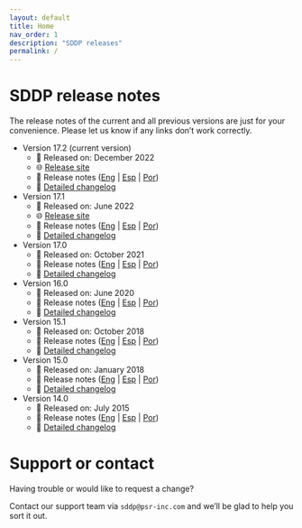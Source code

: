 ```yaml
---
layout: default
title: Home
nav_order: 1
description: "SDDP releases"
permalink: /
---
```


# SDDP release notes

The release notes of the current and all previous versions are just for your convenience. Please let us know if any links don’t work correctly.

* Version 17.2 (current version)
  * 📅 Released on: December 2022
  * 🌐 [Release site](http://psr-energy.com/software/sddp-17.2.html)
  * 📖 Release notes ([Eng](https://www.psr-inc.com/wp-content/uploads/softwares/sddp/SddpReleaseNotesEng-17.2.pdf) \| [Esp](https://www.psr-inc.com/wp-content/uploads/softwares/sddp/SddpReleaseNotesEsp-17.2.pdf) \| [Por](https://www.psr-inc.com/wp-content/uploads/softwares/sddp/SddpReleaseNotesPor-17.2.pdf))
  * 📝 [Detailed changelog](sddp17.2.md)
* Version 17.1
  * 📅 Released on: June 2022
  * 🌐 [Release site](http://psr-energy.com/software/sddp-17.1.html)
  * 📖 Release notes ([Eng](https://www.psr-inc.com/wp-content/uploads/softwares/sddp/SddpReleaseNotesEng-17.1.pdf) \| [Esp](https://www.psr-inc.com/wp-content/uploads/softwares/sddp/SddpReleaseNotesEsp-17.1.pdf) \| [Por](https://www.psr-inc.com/wp-content/uploads/softwares/sddp/SddpReleaseNotesPor-17.1.pdf))
  * 📝 [Detailed changelog](sddp17.1.md)
* Version 17.0
  * 📅 Released on: October 2021
  * 📖 Release notes ([Eng](https://www.psr-inc.com/wp-content/uploads/softwares/sddp/SddpReleaseNotesEng-17.0.pdf) \| [Esp](https://www.psr-inc.com/wp-content/uploads/softwares/sddp/SddpReleaseNotesEsp-17.0.pdf) \| [Por](https://www.psr-inc.com/wp-content/uploads/softwares/sddp/SddpReleaseNotesPor-17.0.pdf))
  * 📝 [Detailed changelog](sddp17.0.md)
* Version 16.0
  * 📅 Released on: June 2020
  * 📖 Release notes ([Eng](https://www.psr-inc.com/wp-content/uploads/softwares/sddp/SddpReleaseNotesEng-16.0.pdf) \| [Esp](https://www.psr-inc.com/wp-content/uploads/softwares/sddp/SddpReleaseNotesEsp-16.0.pdf) \| [Por](https://www.psr-inc.com/wp-content/uploads/softwares/sddp/SddpReleaseNotesPor-16.0.pdf))
  * 📝 [Detailed changelog](sddp16.0.md)
* Version 15.1
  * 📅 Released on: October 2018
  * 📖 Release notes ([Eng](https://www.psr-inc.com/wp-content/uploads/softwares/sddp/SddpReleaseNotesEng-15.1.pdf) \| [Esp](https://www.psr-inc.com/wp-content/uploads/softwares/sddp/SddpReleaseNotesEsp-15.1.pdf) \| [Por](https://www.psr-inc.com/wp-content/uploads/softwares/sddp/SddpReleaseNotesPor-15.1.pdf))
  * 📝 [Detailed changelog](sddp15.1.md)
* Version 15.0
  * 📅 Released on: January 2018
  * 📖 Release notes ([Eng](https://www.psr-inc.com/wp-content/uploads/softwares/sddp/SddpReleaseNotesEng-15.0.pdf) \| [Esp](https://www.psr-inc.com/wp-content/uploads/softwares/sddp/SddpReleaseNotesEsp-15.0.pdf) \| [Por](https://www.psr-inc.com/wp-content/uploads/softwares/sddp/SddpReleaseNotesPor-15.0.pdf))
  * 📝 [Detailed changelog](sddp15.0.md)
* Version 14.0
  * 📅 Released on: July 2015
  * 📖 Release notes ([Eng](https://www.psr-inc.com/wp-content/uploads/softwares/sddp/SddpReleaseNotesEng-14.0.pdf) \| [Esp](https://www.psr-inc.com/wp-content/uploads/softwares/sddp/SddpReleaseNotesEsp-14.0.pdf) \| [Por](https://www.psr-inc.com/wp-content/uploads/softwares/sddp/SddpReleaseNotesPor-14.0.pdf))
  * 📝 [Detailed changelog](sddp14.0.md)

# Support or contact

Having trouble or would like to request a change?

Contact our support team via `sddp@psr-inc.com` and we’ll be glad to help you sort it out.